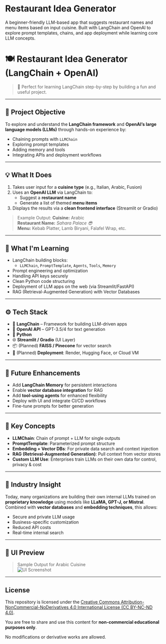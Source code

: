 # Restaurant Idea Generator 
A beginner-friendly LLM-based app that suggests restaurant names and menu items based on input cuisine. Built with LangChain and OpenAI to explore prompt templates, chains, and app deployment while learning core LLM concepts.

# 🍽️ Restaurant Idea Generator (LangChain + OpenAI)

> 🚀 Perfect for learning LangChain step-by-step by building a fun and useful project.

---

## 📌 Project Objective

To explore and understand the **LangChain framework** and **OpenAI’s large language models (LLMs)** through hands-on experience by:

- Chaining prompts with `LLMChain`
- Exploring prompt templates
- Adding memory and tools
- Integrating APIs and deployment workflows

---

## 💡 What It Does

1. Takes user input for a **cuisine type** (e.g., Italian, Arabic, Fusion)
2. Uses an **OpenAI LLM** via LangChain to:
   - Suggest a **restaurant name**
   - Generate a list of themed **menu items**
3. Displays the results via a **clean frontend interface** (Streamlit or Gradio)

> Example Output:
> **Cuisine:** Arabic  
> **Restaurant Name:** *Sahara Palace 😎*  
> **Menu:** Kebab Platter, Lamb Biryani, Falafel Wrap, etc.

---

## 🧠 What I'm Learning

- LangChain building blocks:
  - `LLMChain`, `PromptTemplate`, `Agents`, `Tools`, `Memory`
- Prompt engineering and optimization
- Handling API keys securely
- Clean Python code structuring
- Deployment of LLM apps on the web (via Streamlit/FastAPI)
- RAG (Retrieval-Augmented Generation) with Vector Databases 

---

## ⚙️ Tech Stack

- 🧠 **LangChain** – Framework for building LLM-driven apps
- 🤖 **OpenAI API** – GPT-3.5/4 for text generation
- 🐍 **Python**
- 🌐 **Streamlit / Gradio** (UI Layer)
- 📦 (Planned) **FAISS / Pinecone** for vector search
- 🚀 (Planned) **Deployment**: Render, Hugging Face, or Cloud VM

---

## 🧭 Future Enhancements

- Add **LangChain Memory** for persistent interactions
- Enable **vector database integration** for RAG
- Add **tool-using agents** for enhanced flexibility
- Deploy with UI and integrate CI/CD workflows
- Fine-tune prompts for better generation

---

## 🧩 Key Concepts

- **LLMChain**: Chain of prompt + LLM for single outputs
- **PromptTemplate**: Parameterized prompt structure
- **Embedding + Vector DBs**: For private data search and context injection
- **RAG (Retrieval-Augmented Generation)**: Pull context from vector stores
- **Custom LLM Use**: Enterprises train LLMs on their own data for control, privacy & cost

---

## 🧠 Industry Insight

Today, many organizations are building their own internal LLMs trained on **proprietary knowledge** using models like **LLaMA, GPT-J, or Mistral**. Combined with **vector databases** and **embedding techniques**, this allows:

- Secure and private LLM usage
- Business-specific customization
- Reduced API costs
- Real-time internal search

---

## 📸 UI Preview

> Sample Output for Arabic Cuisine  
> ![UI Screenshot](path/to/screenshot.png)

---

## License

This repository is licensed under the [Creative Commons Attribution-NonCommercial-NoDerivatives 4.0 International License (CC BY-NC-ND 4.0)](https://creativecommons.org/licenses/by-nc-nd/4.0/).

You are free to share and use this content for **non-commercial educational purposes only**. 

No modifications or derivative works are allowed.


